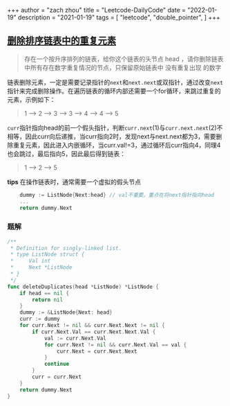 +++
author = "zach zhou"
title = "Leetcode-DailyCode"
date = "2022-01-19"
description = "2021-01-19"
tags = [
    "leetcode",
    "double_pointer",
]
+++

## [删除排序链表中的重复元素](https://leetcode-cn.com/problems/remove-duplicates-from-sorted-list-ii/)
> 存在一个按升序排列的链表，给你这个链表的头节点 head ，请你删除链表中所有存在数字重复情况的节点，只保留原始链表中 没有重复出现 的数字

链表删除元素，一定是需要记录指针的`next`和`next.next`或双指针，通过改变`next`指针来完成删除操作。在遍历链表的循环内部还需要一个for循环，来跳过重复的元素，示例如下：
> 1 --> 2 --> 3 --> 3 --> 4 --> 4 --> 5

`curr`指针指向head的前一个假头指针，判断`curr.next`(1)与`curr.next.next`(2)不相等，因此curr向后递推，当curr指向2时，发现next与next.next都为3，需要删除重复元素，因此进入内嵌循环，当curr.val!=3，通过循环后curr指向4，同理4也会跳过，最后指向5，因此最后得到链表：
> 1 --> 2 --> 5

**tips**
在操作链表时，通常需要一个虚拟的假头节点
```go
    dummy := ListNode{Next:head} // val不重要，重点在将next指针指向head
    ...
    return dummy.Next
```

### 题解
```go
/**
 * Definition for singly-linked list.
 * type ListNode struct {
 *     Val int
 *     Next *ListNode
 * }
 */
func deleteDuplicates(head *ListNode) *ListNode {
	if head == nil {
		return nil
	}
	dummy := &ListNode{Next: head}
	curr := dummy
	for curr.Next != nil && curr.Next.Next != nil {
		if curr.Next.Val == curr.Next.Next.Val {
			val := curr.Next.Val
			for curr.Next != nil && curr.Next.Val == val {
				curr.Next = curr.Next.Next
			}
			continue
		}
		curr = curr.Next
	}
	return dummy.Next
}
```